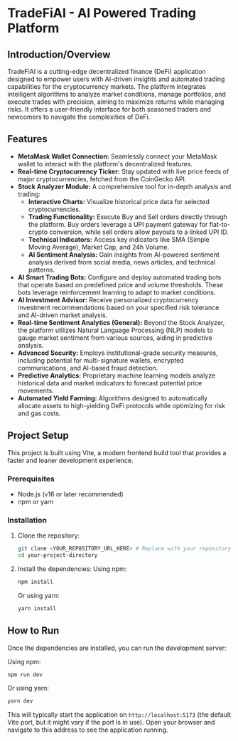 # TradeFiAI - AI Powered Trading Platform

## Introduction/Overview

TradeFiAI is a cutting-edge decentralized finance (DeFi) application designed to empower users with AI-driven insights and automated trading capabilities for the cryptocurrency markets. The platform integrates intelligent algorithms to analyze market conditions, manage portfolios, and execute trades with precision, aiming to maximize returns while managing risks. It offers a user-friendly interface for both seasoned traders and newcomers to navigate the complexities of DeFi.


## Features

*   **MetaMask Wallet Connection:** Seamlessly connect your MetaMask wallet to interact with the platform's decentralized features.
*   **Real-time Cryptocurrency Ticker:** Stay updated with live price feeds of major cryptocurrencies, fetched from the CoinGecko API.
*   **Stock Analyzer Module:** A comprehensive tool for in-depth analysis and trading:
    *   **Interactive Charts:** Visualize historical price data for selected cryptocurrencies.
    *   **Trading Functionality:** Execute Buy and Sell orders directly through the platform. Buy orders leverage a UPI payment gateway for fiat-to-crypto conversion, while sell orders allow payouts to a linked UPI ID.
    *   **Technical Indicators:** Access key indicators like SMA (Simple Moving Average), Market Cap, and 24h Volume.
    *   **AI Sentiment Analysis:** Gain insights from AI-powered sentiment analysis derived from social media, news articles, and technical patterns.
*   **AI Smart Trading Bots:** Configure and deploy automated trading bots that operate based on predefined price and volume thresholds. These bots leverage reinforcement learning to adapt to market conditions.
*   **AI Investment Advisor:** Receive personalized cryptocurrency investment recommendations based on your specified risk tolerance and AI-driven market analysis.
*   **Real-time Sentiment Analytics (General):** Beyond the Stock Analyzer, the platform utilizes Natural Language Processing (NLP) models to gauge market sentiment from various sources, aiding in predictive analysis.
*   **Advanced Security:** Employs institutional-grade security measures, including potential for multi-signature wallets, encrypted communications, and AI-based fraud detection.
*   **Predictive Analytics:** Proprietary machine learning models analyze historical data and market indicators to forecast potential price movements.
*   **Automated Yield Farming:** Algorithms designed to automatically allocate assets to high-yielding DeFi protocols while optimizing for risk and gas costs.


## Project Setup

This project is built using Vite, a modern frontend build tool that provides a faster and leaner development experience.

### Prerequisites

*   Node.js (v16 or later recommended)
*   npm or yarn

### Installation

1.  Clone the repository:
    ```bash
    git clone <YOUR_REPOSITORY_URL_HERE> # Replace with your repository's clone URL
    cd your-project-directory
    ```
2.  Install the dependencies:
    Using npm:
    ```bash
    npm install
    ```
    Or using yarn:
    ```bash
    yarn install
    ```


## How to Run

Once the dependencies are installed, you can run the development server:

Using npm:
```bash
npm run dev
```

Or using yarn:
```bash
yarn dev
```

This will typically start the application on `http://localhost:5173` (the default Vite port, but it might vary if the port is in use). Open your browser and navigate to this address to see the application running.

